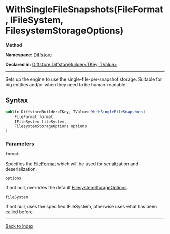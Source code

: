 # WithSingleFileSnapshots(FileFormat, IFileSystem, FilesystemStorageOptions)

**Method**

**Namespace:** [Diffstore](Diffstore.md)

**Declared in:** [Diffstore.DiffstoreBuilder<TKey, TValue>](Diffstore.DiffstoreBuilder{TKey,TValue}.md)

------



Sets up the engine to use the single-file-per-snapshot storage.
Suitable for big entities and/or when they need to be human-readable.


## Syntax

```csharp
public DiffstoreBuilder<TKey, TValue> WithSingleFileSnapshots(
	FileFormat format,
	IFileSystem fileSystem,
	FilesystemStorageOptions options
)
```

### Parameters

`format`


Specifies the [FileFormat](Diffstore.FileFormat.md) which will be used for
serialization and deserialization.


`options`


If not null, overrides the default [FilesystemStorageOptions](Diffstore.Entities.Filesystem.FilesystemStorageOptions.md).


`fileSystem`


If not null, uses the specified IFileSystem, otherwise uses
what has been called before.


------

[Back to index](index.md)